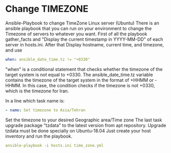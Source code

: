 # Change TIMEZONE
Ansible-Playbook to change TimeZone Linux server (Ubuntu)
There is an ansible playbook that you can run on your environment to change the Timezone of servers to whatever you want. First of all the playbook gather_facts and "Display the current timestamp in YYYY-MM-DD" of each server in hosts.ini. After that Display hostname, current time, and timezone, and use 
```yaml
when: ansible_date_time.tz != "+0330" 
```
"when" is a conditional statement that checks whether the timezone of the target system is not equal to +0330. The ansible_date_time.tz variable contains the timezone of the target system in the format of +HHMM or -HHMM. In this case, the condition checks if the timezone is not +0330, which is the timezone for Iran.

In a line which task name is:
```yaml
- name: Set timezone to Asia/Tehran
```
Set the timezone to your desired Geographic area/Time zone
The last task upgrade package "tzdata" to the latest version from apt repository. Upgrade tzdata must be done specially on Ubuntu-18.04
Just create your host inventory and run the playbook.

```yaml
ansible-playbook -i hosts.ini time_zone.yml
```
